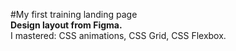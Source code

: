#My first training landing page  
**Design layout from Figma.**    
I mastered: CSS animations, CSS Grid, CSS Flexbox.  
